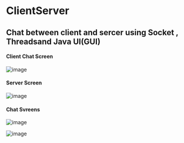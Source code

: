 # ClientServer

## Chat between client and sercer using Socket , Threadsand Java UI(GUI)

#### Client Chat Screen

![image](https://github.com/ZeinabAbdien00/Client-Server/assets/105871085/9ba948f3-002a-48aa-8bc3-4f10ad5f9545)

#### Server Screen

![image](https://github.com/ZeinabAbdien00/Client-Server/assets/105871085/7b5ec954-d256-48df-81ad-d0d206e48d7e)

#### Chat Svreens

![image](https://github.com/ZeinabAbdien00/Client-Server/assets/105871085/b2c2abcb-23fb-4fde-8d3a-bc8b6eb7983d)

![image](https://github.com/ZeinabAbdien00/Client-Server/assets/105871085/45f54cfc-8895-40af-af4f-6caf67a9aed6)



